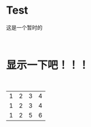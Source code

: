 # Test
这是一个暂时的
<html>
  <head>
  <title>html页面</title>
  </head>
  <body>
    <h1>显示一下吧！！！</h1>
    
    <table>
      <tr>
        <td>1</td><td>2</td><td>3</td><td>4</td>
      </tr>
      <tr>
        <td>1</td><td>2</td><td>3</td><td>4</td>
      </tr>
      <tr>
        <td>1</td><td>2</td><td>5</td><td>6</td>
      </tr>
    </table>
  </body>
</html>







